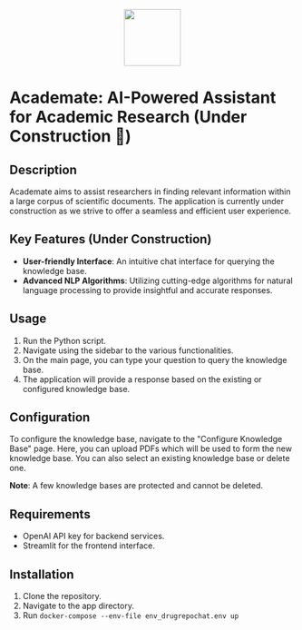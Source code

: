 
<p align="center">
  <img src="https://github.com/fmdelgado/DRACOONpy/raw/master/img/academate_logo.png" width="100"/>
</p>

# Academate: AI-Powered Assistant for Academic Research (Under Construction 🚧)

## Description

Academate aims to assist researchers in finding relevant information within a large corpus of scientific documents. The application is currently under construction as we strive to offer a seamless and efficient user experience.

## Key Features (Under Construction)

- **User-friendly Interface**: An intuitive chat interface for querying the knowledge base.
- **Advanced NLP Algorithms**: Utilizing cutting-edge algorithms for natural language processing to provide insightful and accurate responses.

## Usage

1. Run the Python script.
2. Navigate using the sidebar to the various functionalities.
3. On the main page, you can type your question to query the knowledge base.
4. The application will provide a response based on the existing or configured knowledge base.

## Configuration

To configure the knowledge base, navigate to the "Configure Knowledge Base" page. Here, you can upload PDFs which will be used to form the new knowledge base. You can also select an existing knowledge base or delete one.

**Note**: A few knowledge bases are protected and cannot be deleted.

## Requirements

- OpenAI API key for backend services.
- Streamlit for the frontend interface.

## Installation

1. Clone the repository.
2. Navigate to the app directory.
3. Run ```docker-compose --env-file env_drugrepochat.env up```
